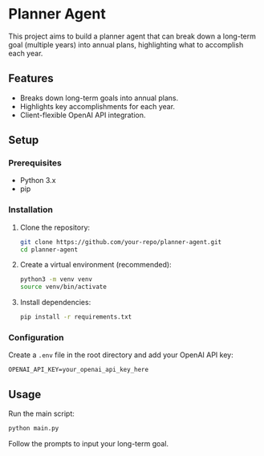 # Planner Agent

This project aims to build a planner agent that can break down a long-term goal (multiple years) into annual plans, highlighting what to accomplish each year.

## Features
- Breaks down long-term goals into annual plans.
- Highlights key accomplishments for each year.
- Client-flexible OpenAI API integration.

## Setup

### Prerequisites
- Python 3.x
- pip

### Installation
1. Clone the repository:
   ```bash
   git clone https://github.com/your-repo/planner-agent.git
   cd planner-agent
   ```
2. Create a virtual environment (recommended):
   ```bash
   python3 -m venv venv
   source venv/bin/activate
   ```
3. Install dependencies:
   ```bash
   pip install -r requirements.txt
   ```

### Configuration
Create a `.env` file in the root directory and add your OpenAI API key:

```
OPENAI_API_KEY=your_openai_api_key_here
```

## Usage

Run the main script:

```bash
python main.py
```

Follow the prompts to input your long-term goal.